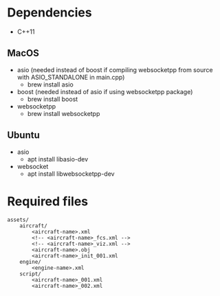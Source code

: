 # Dependencies

* C++11

## MacOS

* asio (needed instead of boost if compiling websocketpp from source with ASIO_STANDALONE in main.cpp)
    * brew install asio
* boost (needed instead of asio if using websocketpp package)
    * brew install boost
* websocketpp
    * brew install websocketpp

## Ubuntu

* asio
    * apt install libasio-dev
* websocket
    * apt install libwebsocketpp-dev

# Required files

```
assets/
    aircraft/
        <aircraft-name>.xml
        <!-- <aircraft-name>_fcs.xml -->
        <!-- <aircraft-name>_viz.xml -->
        <aircraft-name>.obj
        <aircraft-name>_init_001.xml
    engine/
        <engine-name>.xml
    script/
        <aircraft-name>_001.xml
        <aircraft-name>_002.xml
```